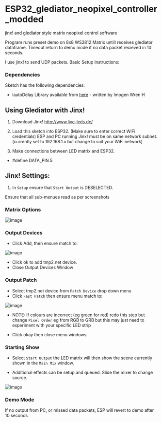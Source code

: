 # ESP32_glediator_neopixel_controller_modded
 jinx! and glediator style matrix neopixel control software
 
 
 Program runs preset demo on 8x8 WS2812 Matrix untill receives glediator dataframe. Timeout return to demo mode if no data packet recieved in 10 seconds.


I use jinx! to send UDP packets. Basic Setup Instructions:

### Dependencies
Sketch has the following dependencies:
* lautoDelay Library available from [here](https://github.com/PanGalacticTech/autoDelay_Library) - written by Imogen Wren H

## Using Glediator with Jinx!

1. Download Jinx! http://www.live-leds.de/

2. Load this sketch into ESP32. (Make sure to enter correct WiFi credentials) ESP and PC running Jinx! must be on same network subnet. (currently set to 192.168.1.x but change to suit your WiFi network) 




3. Make connections between LED matrix and ESP32.
  - #define DATA_PIN      5  

## Jinx! Settings:

1. In `Setup` ensure that `Start Output` is DESELECTED.

Ensure that all sub-menues read as per screenshots

### Matrix Options

![image](https://user-images.githubusercontent.com/53580358/209884346-cc38eadb-e64d-44c4-9541-43450391305d.png)

### Output Devices

- Click Add, then ensure match to:


![image](https://user-images.githubusercontent.com/53580358/209884372-8c52d926-ad0b-456c-8950-46771d2f8bf0.png)

- Click ok to add tmp2.net device.
- Close Output Devices Window

### Output Patch
- Select tmp2.net device from `Patch Device` drop down menu
- Click `Fast Patch` then ensure menu match to:


![image](https://user-images.githubusercontent.com/53580358/209884486-469bb832-5584-499d-9a8e-f44837a09d04.png)

- NOTE: If colours are incorrect (eg green for red) redo this step but change `Pixel Order` eg from RGB to GRB but this may just need to experiment with your specific LED strip

- Click okay then close menu windows.

### Starting Show

- Select `Start Output` the LED matrix will then show the scene currently shown in the `Main Mix` window.

- Additional effects can be setup and queued. Slide the mixer to change source.

![image](https://user-images.githubusercontent.com/53580358/209884713-db4d1246-f990-4691-b45f-54304eaf9c08.png)


### Demo Mode

If no output from PC, or missed data packets, ESP will revert to demo after 10 seconds














